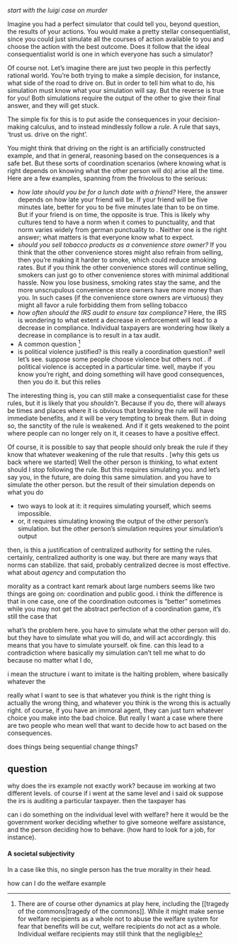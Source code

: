 *start with the luigi case on murder*

Imagine you had a perfect simulator that could tell you, beyond question, the results of your actions. You would make a pretty stellar consequentialist, since you could just simulate all the courses of action available to you and choose the action with the best outcome. Does it follow that the ideal consequentialist world is one in which everyone has such a simulator?

Of course not. Let’s imagine there are just two people in this perfectly rational world. You’re both trying to make a simple decision, for instance, what side of the road to drive on. But in order to tell him what to do, his simulation must know what your simulation will say. But the reverse is true for you! Both simulations require the output of the other to give their final answer, and they will get stuck.

The simple fix for this is to put aside the consequences in your decision-making calculus, and to instead mindlessly follow a *rule*. A rule that says, ‘trust us. drive on the right’. 

You might think that driving on the right is an artificially constructed example, and that in general, reasoning based on the consequences is a safe bet. But these sorts of coordination scenarios (where knowing what is right depends on knowing what the other person will do) arise all the time. Here are a few examples, spanning from the frivolous to the serious:
- *how late should you be for a lunch date with a friend?* Here, the answer depends on how late your friend will be. If your friend will be five minutes late, better for you to be five minutes late than to be on time. But if your friend is on time, the opposite is true. This is likely why cultures tend to have a norm when it comes to punctuality, and that norm varies widely from german punctuality to . Neither one is the right answer; what matters is that everyone know what to expect. 
- *should you sell tobacco products as a convenience store owner?* If you think that the other convenience stores might also refrain from selling, then you’re making it harder to smoke, which could reduce smoking rates. But if you think the other convenience stores will continue selling, smokers can just go to other convenience stores with minimal additional hassle. Now you lose business, smoking rates stay the same, and the more unscrupulous convenience store owners have more money than you. In such cases (if the convenience store owners are virtuous) they might all favor a rule forbidding them from selling tobacco
- *how often should the IRS audit to ensure tax compliance?* Here, the IRS is wondering to what extent a decrease in enforcement will lead to a decrease in compliance. Individual taxpayers are wondering how likely a decrease in compliance is to result in a tax audit. 
- A common question [^1]
- is political violence justified? is this really a coordination question? well let’s see. suppose some people choose violence but others not . if political violence is accepted in a particular time. well, maybe if you know you’re right, and doing something will have good consequences, then you do it. but this relies 

The interesting thing is, you can still make a consequentialist case for these rules, but it is likely that you *shouldn’t*. Because if you do, there will always be times and places where it is obvious that breaking the rule will have immediate benefits, and it will be very tempting to break them. But in doing so, the sanctity of the rule is weakened. And if it gets weakened to the point where people can no longer rely on it, it ceases to have a positive effect. 

Of course, it is possible to say that people should only break the rule if they know that whatever weakening of the rule that results . [why this gets us back where we started] Well the other person is thinking, to what extent should I stop following the rule. But this requires simulating you. and let’s say you, in the future, are doing this same simulation. and you have to simulate the other person. but the result of their simulation depends on what you do

- two ways to look at it: it requires simulating yourself, which seems impossible.
- or, it requires simulating knowing the output of the other person’s simulation. but the other person’s simulation requires your simulation’s output

then, is this a justification of centralized authority for setting the rules. certainly, centralized authority is one way. but there are many ways that norms can stabilize. that said, probably centralized decree is most effective. what about *agency* and computation tho

morality as a contract
kant 
remark about large numbers
seems like two things are going on: coordination and public good. i think the difference is that in one case, one of the coordination outcomes is “better”
sometimes while you may not get the abstract perfection of a coordination game, it’s still the case that 

what’s the problem here. you have to simulate what the other person will do. but they have to simulate what you will do, and will act accordingly. this means that you have to simulate yourself. ok fine. can this lead to a contradiction where basically my simulation can’t tell me what to do because no matter what I do, 

i mean the structure i want to imitate is the halting problem, where basically whatever the 

really what I want to see is that whatever you *think* is the right thing is actually the wrong thing, and whatever you think is the wrong this is actually right. of course, if you have an immoral agent, they can just turn whatever choice you make into the bad choice. But really I want a case where there are two people who mean well that want to decide how to act based on the consequences. 

does things being sequential change things?
## question
why does the irs example not exactly work? because im working at two different levels. of course if i went at the same level and i said ok suppose the irs is auditing a particular taxpayer. then the taxpayer has 

can i do something on the individual level with welfare? here it would be the government worker deciding whether to give someone welfare assistance, and the person deciding how to behave. (how hard to look for a job, for instance). 

#### A societal subjectivity
In a case like this, no single person has the true morality in their head. 

how can I do the welfare example 

[^1]:There are of course other dynamics at play here, including the [[tragedy of the commons|tragedy of the commons]]. While it might make sense for welfare recipients as a whole not to abuse the welfare system for fear that benefits will be cut, welfare recipients do not act as a whole. Individual welfare recipients may still think that the negligible 